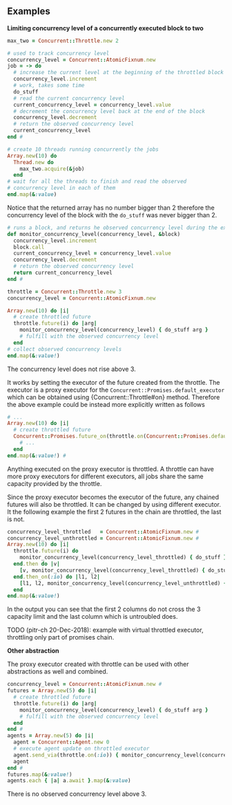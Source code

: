 
## Examples

**Limiting concurrency level of a concurrently executed block to two** 

```ruby
max_two = Concurrent::Throttle.new 2

# used to track concurrency level
concurrency_level = Concurrent::AtomicFixnum.new
job = -> do
  # increase the current level at the beginning of the throttled block    
  concurrency_level.increment
  # work, takes some time
  do_stuff
  # read the current concurrency level 
  current_concurrency_level = concurrency_level.value
  # decrement the concurrency level back at the end of the block            
  concurrency_level.decrement
  # return the observed concurrency level 
  current_concurrency_level
end #

# create 10 threads running concurrently the jobs
Array.new(10) do  
  Thread.new do
    max_two.acquire(&job)   
  end
# wait for all the threads to finish and read the observed 
# concurrency level in each of them   
end.map(&:value)
```
Notice that the returned array has no number bigger than 2 therefore 
the concurrency level of the block with the `do_stuff` was never bigger than 2. 

```ruby
# runs a block, and returns he observed concurrency level during the execution
def monitor_concurrency_level(concurrency_level, &block)
  concurrency_level.increment
  block.call
  current_concurrency_level = concurrency_level.value
  concurrency_level.decrement
  # return the observed concurrency level
  return current_concurrency_level 
end #

throttle = Concurrent::Throttle.new 3
concurrency_level = Concurrent::AtomicFixnum.new 

Array.new(10) do |i|
  # create throttled future
  throttle.future(i) do |arg|
    monitor_concurrency_level(concurrency_level) { do_stuff arg }  
    # fulfill with the observed concurrency level
  end
# collect observed concurrency levels   
end.map(&:value!)
```
The concurrency level does not rise above 3.

It works by setting the executor of the future created from the throttle. 
The executor is a proxy executor for the `Concurrent::Promises.default_executor` 
which can be obtained using {Concurrent::Throttle#on} method. 
Therefore the above example could be instead more explicitly written as follows
 
```ruby
# ...
Array.new(10) do |i|
  # create throttled future
  Concurrent::Promises.future_on(throttle.on(Concurrent::Promises.default_executor)) do
    # ...
  end
end.map(&:value!) #
```

Anything executed on the proxy executor is throttled. 
A throttle can have more proxy executors for different executors, 
all jobs share the same capacity provided by the throttle.

Since the proxy executor becomes the executor of the future, 
any chained futures will also be throttled. 
It can be changed by using different executor.
It the following example the first 2 futures in the chain are throttled, 
the last is not.

```ruby
concurrency_level_throttled   = Concurrent::AtomicFixnum.new #
concurrency_level_unthrottled = Concurrent::AtomicFixnum.new #
Array.new(10) do |i|
  throttle.future(i) do 
    monitor_concurrency_level(concurrency_level_throttled) { do_stuff } 
  end.then do |v|
    [v, monitor_concurrency_level(concurrency_level_throttled) { do_stuff }]
  end.then_on(:io) do |l1, l2|
    [l1, l2, monitor_concurrency_level(concurrency_level_unthrottled) { 5.times { do_stuff } }]
  end
end.map(&:value!)
```

In the output you can see that the first 2 columns do not cross the 3 capacity limit
and the last column which is untroubled does.

TODO (pitr-ch 20-Dec-2018): example with virtual throttled executor, 
throttling only part of promises chain.  

**Other abstraction**

The proxy executor created with throttle can be used with other abstractions as well 
and combined.

```ruby
concurrency_level = Concurrent::AtomicFixnum.new #
futures = Array.new(5) do |i|
  # create throttled future
  throttle.future(i) do |arg|
    monitor_concurrency_level(concurrency_level) { do_stuff arg }  
    # fulfill with the observed concurrency level
  end
end #
agents = Array.new(5) do |i|
  agent = Concurrent::Agent.new 0
  # execute agent update on throttled executor
  agent.send_via(throttle.on(:io)) { monitor_concurrency_level(concurrency_level_throttled) { do_stuff } }
  agent 
end #
futures.map(&:value!)
agents.each { |a| a.await }.map(&:value) 
```

There is no observed concurrency level above 3.
